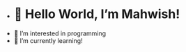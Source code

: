 - <h1>👋 Hello World, I’m Mahwish! </h1>
- 👀 I’m interested in programming
- 🌱 I’m currently learning!




<!---
nayabCode/nayabCode is a ✨ special ✨ repository because its `README.md` (this file) appears on your GitHub profile.
You can click the Preview link to take a look at your changes.
--->
